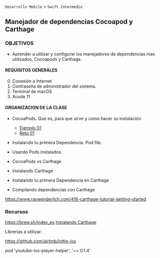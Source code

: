 
`Desarrollo Mobile` > `Swift Intermedio` 

## Manejador de dependencias Cocoapod y Carthage

### OBJETIVOS 

- Aprender a utilizar y configurar los manejadores de dependencias mas utilizados, Cocoapods y Carthage.

#### REQUISITOS GENERALES

0. Conexión a Internet
1. Contraseña de administrador del sistema.
2. Terminal de macOS 
3. Xcode 11

#### ORGANIZACION DE LA CLASE 

- CocoaPods. Que es, para que sirve y como hacer su instalación

	- [Ejemplo 01](Ejemplo-01)
	- [Reto 01](Reto-01)

- Instalando tu primera Dependencia. Pod file.
- Usando Pods instalados.
- CocoaPods vs Carthage
- Instalando Carthage
- Instalando tu primera Dependencia en Carthage
- Compilando dependencias con Carthage

https://www.raywenderlich.com/416-carthage-tutorial-getting-started


### Recursos

https://brew.sh/index_es
[Instalando Carthage](https://github.com/Carthage/Carthage#installing-carthage)

Librerias a utilizar:

https://github.com/airbnb/lottie-ios

pod 'youtube-ios-player-helper', '~> 0.1.4'
